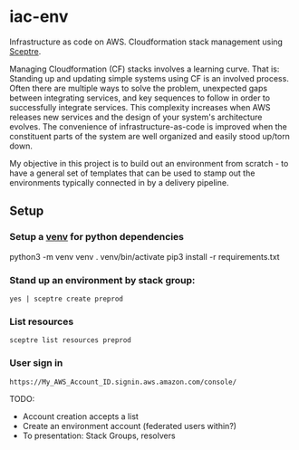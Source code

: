 # iac-env
Infrastructure as code on AWS. Cloudformation stack management using [Sceptre](https://github.com/Sceptre/sceptre).

Managing Cloudformation (CF) stacks involves a learning curve. That is: Standing up and updating simple systems using CF 
is an involved process. Often there are multiple ways to solve the problem, unexpected gaps between integrating 
services, and key sequences to follow in order to successfully integrate services. This complexity increases when AWS 
releases new services and the design of your system's architecture evolves. The convenience of infrastructure-as-code is 
improved when the constituent parts of the system are well organized and easily stood up/torn down. 

My objective in this project is to build out an environment from scratch - to have a general set of templates that can
be used to stamp out the environments typically connected in by a delivery pipeline.


## Setup
### Setup a [venv](https://docs.python.org/3/library/venv.html) for python dependencies
python3 -m venv venv
. venv/bin/activate
pip3 install -r requirements.txt

### Stand up an environment by stack group:

    yes | sceptre create preprod

### List resources

    sceptre list resources preprod
    
### User sign in

    https://My_AWS_Account_ID.signin.aws.amazon.com/console/

    
    
TODO:

* Account creation accepts a list
* Create an environment account (federated users within?)
* To presentation: Stack Groups, resolvers